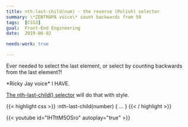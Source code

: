 ```yaml
---
title: nth-last-child(num) - the reverse (Polish) selector
summary: \*ZENTROPA voice\* count backwards from 50
tags:  [CSS3]
goal:  Front-End Engineering
date:  2019-06-02

needs-work: true

---
```


Ever needed to select the last element, or select by counting backwards from the last element?!

\*Ricky Jay voice\* I HAVE.

[The nth-last-child() selector][mo] will do that with style.

{{< highlight css >}}
:nth-last-child(number) {
  ...
}
{{< / highlight >}}

{{< youtube id="IHTttM5OSro" autoplay="true" >}}

[mo]: https://www.geeksforgeeks.org/css-nth-last-child-selector/
